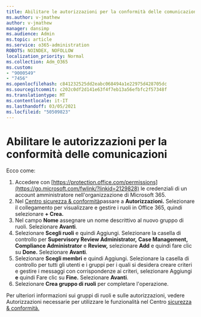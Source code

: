 ```yaml
---
title: Abilitare le autorizzazioni per la conformità delle comunicazioni
ms.author: v-jmathew
author: v-jmathew
manager: dansimp
ms.audience: Admin
ms.topic: article
ms.service: o365-administration
ROBOTS: NOINDEX, NOFOLLOW
localization_priority: Normal
ms.collection: Adm_O365
ms.custom:
- "9000549"
- "7456"
ms.openlocfilehash: c841232525dd2eabc068494a1e22975d428705dc
ms.sourcegitcommit: c202c0df2d141e63f4f7eb13a56efbfc2f57348f
ms.translationtype: MT
ms.contentlocale: it-IT
ms.lasthandoff: 03/05/2021
ms.locfileid: "50509823"
---
```

# <a name="enable-permissions-for-communication-compliance"></a>Abilitare le autorizzazioni per la conformità delle comunicazioni

Ecco come:

1. Accedere con [https://protection.office.com/permissions](https://go.microsoft.com/fwlink/?linkid=2129828) le credenziali di un account amministratore nell'organizzazione di Microsoft 365.
2. Nel [Centro sicurezza & conformità](https://go.microsoft.com/fwlink/?linkid=2101341)passare a **Autorizzazioni.** Selezionare il collegamento per visualizzare e gestire i ruoli in Office 365, quindi selezionare **\+ Crea.**
3. Nel campo **Nome** assegnare un nome descrittivo al nuovo gruppo di ruoli. Selezionare **Avanti**.
4. Selezionare **Scegli ruoli** e quindi Aggiungi.  Selezionare la casella di controllo per **Supervisory Review Administrator,** **Case Management,** **Compliance Administrator** e **Review,** selezionare **Add** e quindi fare clic su **Done.** Selezionare **Avanti**.
5. Selezionare **Scegli membri** e quindi Aggiungi.  Selezionare la casella di controllo per tutti gli utenti e i gruppi per i quali si desidera creare criteri e gestire i messaggi con corrispondenze ai criteri, selezionare Aggiungi **e** quindi Fare clic su **Fine.** Selezionare **Avanti**.
6. Selezionare **Crea gruppo di ruoli** per completare l'operazione.

Per ulteriori informazioni sui gruppi di ruoli e sulle autorizzazioni, vedere Autorizzazioni necessarie per utilizzare le funzionalità nel Centro [sicurezza & conformità.](https://go.microsoft.com/fwlink/?linkid=2114184)

